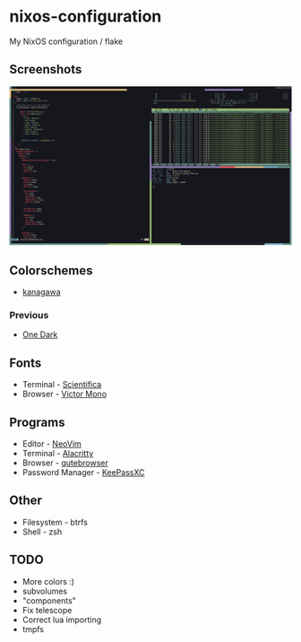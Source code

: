 # nixos-configuration
My NixOS configuration / flake

## Screenshots

![Screenshot](./screenshots/1.png)

## Colorschemes

- [kanagawa](https://github.com/rebelot/kanagawa.nvim)

### Previous

- [One Dark](https://github.com/joshdick/onedark.vim)

## Fonts

- Terminal - [Scientifica](https://github.com/nerdypepper/scientifica)
- Browser - [Victor Mono](https://github.com/rubjo/victor-mono)

## Programs

- Editor - [NeoVim](https://github.com/neovim/neovim)
- Terminal - [Alacritty](https://github.com/alacritty/alacritty)
- Browser - [qutebrowser](https://github.com/qutebrowser/qutebrowser)
- Password Manager - [KeePassXC](https://github.com/keepassxreboot/keepassxc)

## Other

- Filesystem - btrfs
- Shell - zsh

## TODO

- More colors :)
- subvolumes
- "components"
- Fix telescope
- Correct lua importing
- tmpfs

